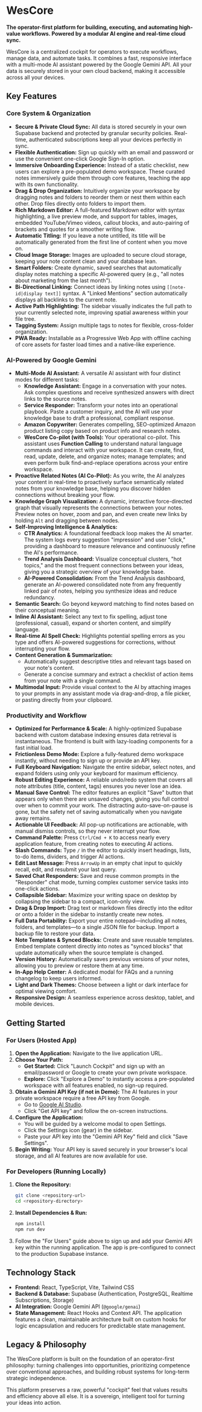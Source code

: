 # WesCore

**The operator-first platform for building, executing, and automating high-value workflows. Powered by a modular AI engine and real-time cloud sync.**

WesCore is a centralized cockpit for operators to execute workflows, manage data, and automate tasks. It combines a fast, responsive interface with a multi-mode AI assistant powered by the Google Gemini API. All your data is securely stored in your own cloud backend, making it accessible across all your devices.

## Key Features

### Core System & Organization
- **Secure & Private Cloud Sync:** All data is stored securely in your own Supabase backend and protected by granular security policies. Real-time, authenticated subscriptions keep all your devices perfectly in sync.
- **Flexible Authentication:** Sign up quickly with an email and password or use the convenient one-click Google Sign-In option.
- **Immersive Onboarding Experience:** Instead of a static checklist, new users can explore a pre-populated demo workspace. These curated notes immersively guide them through core features, teaching the app with its own functionality.
- **Drag & Drop Organization:** Intuitively organize your workspace by dragging notes and folders to reorder them or nest them within each other. Drop files directly onto folders to import them.
- **Rich Markdown Editor:** A full-featured Markdown editor with syntax highlighting, a live preview mode, and support for tables, images, embedded YouTube/Vimeo videos, callout blocks, and auto-pairing of brackets and quotes for a smoother writing flow.
- **Automatic Titling:** If you leave a note untitled, its title will be automatically generated from the first line of content when you move on.
- **Cloud Image Storage:** Images are uploaded to secure cloud storage, keeping your note content clean and your database lean.
- **Smart Folders:** Create dynamic, saved searches that automatically display notes matching a specific AI-powered query (e.g., "all notes about marketing from the last month").
- **Bi-Directional Linking:** Connect ideas by linking notes using `[[note-id|display text]]` syntax. A "Linked Mentions" section automatically displays all backlinks to the current note.
- **Active Path Highlighting:** The sidebar visually indicates the full path to your currently selected note, improving spatial awareness within your file tree.
- **Tagging System:** Assign multiple tags to notes for flexible, cross-folder organization.
- **PWA Ready:** Installable as a Progressive Web App with offline caching of core assets for faster load times and a native-like experience.

### AI-Powered by Google Gemini
- **Multi-Mode AI Assistant:** A versatile AI assistant with four distinct modes for different tasks:
    - **Knowledge Assistant:** Engage in a conversation with your notes. Ask complex questions and receive synthesized answers with direct links to the source notes.
    - **Service Responder:** Transform your notes into an operational playbook. Paste a customer inquiry, and the AI will use your knowledge base to draft a professional, compliant response.
    - **Amazon Copywriter:** Generates compelling, SEO-optimized Amazon product listing copy based on product info and research notes.
    - **WesCore Co-pilot (with Tools):** Your operational co-pilot. This assistant uses **Function Calling** to understand natural language commands and interact with your workspace. It can create, find, read, update, delete, and organize notes; manage templates; and even perform bulk find-and-replace operations across your entire workspace.
- **Proactive Related Notes (AI Co-Pilot):** As you write, the AI analyzes your content in real-time to proactively surface semantically related notes from your knowledge base, helping you discover hidden connections without breaking your flow.
- **Knowledge Graph Visualization:** A dynamic, interactive force-directed graph that visually represents the connections between your notes. Preview notes on hover, zoom and pan, and even create new links by holding `Alt` and dragging between nodes.
- **Self-Improving Intelligence & Analytics:**
    - **CTR Analytics:** A foundational feedback loop makes the AI smarter. The system logs every suggestion "impression" and user "click," providing a dashboard to measure relevance and continuously refine the AI's performance.
    - **Trend Analysis Dashboard:** Visualize conceptual clusters, "hot topics," and the most frequent connections between your ideas, giving you a strategic overview of your knowledge base.
    - **AI-Powered Consolidation:** From the Trend Analysis dashboard, generate an AI-powered consolidated note from any frequently linked pair of notes, helping you synthesize ideas and reduce redundancy.
- **Semantic Search:** Go beyond keyword matching to find notes based on their conceptual meaning.
- **Inline AI Assistant:** Select any text to fix spelling, adjust tone (professional, casual), expand or shorten content, and simplify language.
- **Real-time AI Spell Check:** Highlights potential spelling errors as you type and offers AI-powered suggestions for corrections, without interrupting your flow.
- **Content Generation & Summarization:**
    - Automatically suggest descriptive titles and relevant tags based on your note's content.
    - Generate a concise summary and extract a checklist of action items from your note with a single command.
- **Multimodal Input:** Provide visual context to the AI by attaching images to your prompts in any assistant mode via drag-and-drop, a file picker, or pasting directly from your clipboard.

### Productivity and Workflow
- **Optimized for Performance & Scale:** A highly-optimized Supabase backend with custom database indexing ensures data retrieval is instantaneous. The frontend is built with lazy-loading components for a fast initial load.
- **Frictionless Demo Mode:** Explore a fully-featured demo workspace instantly, without needing to sign up or provide an API key.
- **Full Keyboard Navigation:** Navigate the entire sidebar, select notes, and expand folders using only your keyboard for maximum efficiency.
- **Robust Editing Experience:** A reliable undo/redo system that covers all note attributes (title, content, tags) ensures you never lose an idea.
- **Manual Save Control:** The editor features an explicit "Save" button that appears only when there are unsaved changes, giving you full control over when to commit your work. The distracting auto-save-on-pause is gone, but the safety net of saving automatically when you navigate away remains.
- **Actionable UI Feedback:** All pop-up notifications are actionable, with manual dismiss controls, so they never interrupt your flow.
- **Command Palette:** Press `Ctrl/Cmd + K` to access nearly every application feature, from creating notes to executing AI actions.
- **Slash Commands:** Type `/` in the editor to quickly insert headings, lists, to-do items, dividers, and trigger AI actions.
- **Edit Last Message:** Press `ArrowUp` in an empty chat input to quickly recall, edit, and resubmit your last query.
- **Saved Chat Responders:** Save and reuse common prompts in the "Responder" chat mode, turning complex customer service tasks into one-click actions.
- **Collapsible Sidebar:** Maximize your writing space on desktop by collapsing the sidebar to a compact, icon-only view.
- **Drag & Drop Import:** Drag text or markdown files directly into the editor or onto a folder in the sidebar to instantly create new notes.
- **Full Data Portability:** Export your entire notepad—including all notes, folders, and templates—to a single JSON file for backup. Import a backup file to restore your data.
- **Note Templates & Synced Blocks:** Create and save reusable templates. Embed template content directly into notes as "synced blocks" that update automatically when the source template is changed.
- **Version History:** Automatically saves previous versions of your notes, allowing you to preview or restore them at any time.
- **In-App Help Center:** A dedicated modal for FAQs and a running changelog to keep users informed.
- **Light and Dark Themes:** Choose between a light or dark interface for optimal viewing comfort.
- **Responsive Design:** A seamless experience across desktop, tablet, and mobile devices.

## Getting Started

### For Users (Hosted App)

1.  **Open the Application:** Navigate to the live application URL.
2.  **Choose Your Path:**
    *   **Get Started:** Click "Launch Cockpit" and sign up with an email/password or Google to create your own private workspace.
    *   **Explore:** Click "Explore a Demo" to instantly access a pre-populated workspace with all features enabled, no sign-up required.
3.  **Obtain a Gemini API Key (if not in Demo):** The AI features in your private workspace require a free API key from Google.
    *   Go to [Google AI Studio](https://ai.google.dev/).
    *   Click "Get API key" and follow the on-screen instructions.
4.  **Configure the Application:**
    *   You will be guided by a welcome modal to open Settings.
    *   Click the Settings icon (gear) in the sidebar.
    *   Paste your API key into the "Gemini API Key" field and click "Save Settings".
5.  **Begin Writing:** Your API key is saved securely in your browser's local storage, and all AI features are now available for use.

### For Developers (Running Locally)

1.  **Clone the Repository:**
    ```bash
    git clone <repository-url>
    cd <repository-directory>
    ```
2.  **Install Dependencies & Run:**
    ```bash
    npm install
    npm run dev
    ```
3.  Follow the "For Users" guide above to sign up and add your Gemini API key within the running application. The app is pre-configured to connect to the production Supabase instance.

## Technology Stack
- **Frontend:** React, TypeScript, Vite, Tailwind CSS
- **Backend & Database:** Supabase (Authentication, PostgreSQL, Realtime Subscriptions, Storage)
- **AI Integration:** Google Gemini API (`@google/genai`)
- **State Management:** React Hooks and Context API. The application features a clean, maintainable architecture built on custom hooks for logic encapsulation and reducers for predictable state management.

## Legacy & Philosophy

The WesCore platform is built on the foundation of an operator-first philosophy: turning challenges into opportunities, prioritizing competence over conventional approaches, and building robust systems for long-term strategic independence.

This platform preserves a raw, powerful "cockpit" feel that values results and efficiency above all else. It is a sovereign, intelligent tool for turning your ideas into action.
